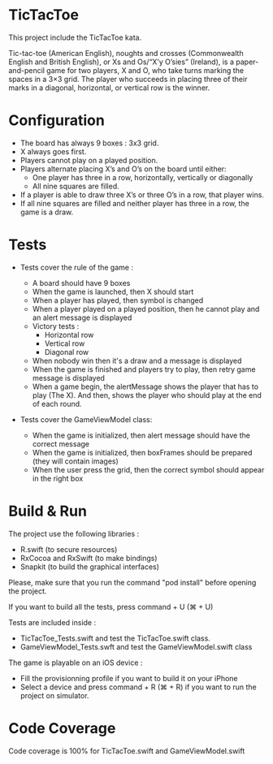 # TicTacToe

This project include the TicTacToe kata.

Tic-tac-toe (American English), noughts and crosses (Commonwealth English and British English), or Xs and Os/“X’y O’sies” (Ireland), is a paper-and-pencil game for two players, X and O, who take turns marking the spaces in a 3×3 grid. 
The player who succeeds in placing three of their marks in a diagonal, horizontal, or vertical row is the winner.

# Configuration

- The board has always 9 boxes : 3x3 grid.
- X always goes first.
- Players cannot play on a played position.
- Players alternate placing X’s and O’s on the board until either:
  - One player has three in a row, horizontally, vertically or diagonally
  - All nine squares are filled.
- If a player is able to draw three X’s or three O’s in a row, that player wins.
- If all nine squares are filled and neither player has three in a row, the game is a draw.

# Tests

- Tests cover the rule of the game :
  - A board should have 9 boxes
  - When the game is launched, then X should start
  - When a player has played, then symbol is changed
  - When a player played on a played position, then he cannot play and an alert message is displayed
  - Victory tests :
    - Horizontal row
    - Vertical row
    - Diagonal row
  - When nobody win then it's a draw and a message is displayed
  - When the game is finished and players try to play, then retry game message is displayed
  - When a game begin, the alertMessage shows the player that has to play (The X). And then, shows the player who should play at the end of each round.
  
- Tests cover the GameViewModel class:
  - When the game is initialized, then alert message should have the correct message
  - When the game is initialized, then boxFrames should be prepared (they will contain images)
  - When the user press the grid, then the correct symbol should appear in the right box

# Build & Run

The project use the following libraries : 
- R.swift (to secure resources)
- RxCocoa and RxSwift (to make bindings)
- Snapkit (to build the graphical interfaces)

Please, make sure that you run the command "pod install" before opening the project.

If you want to build all the tests, press command + U (⌘ + U)

Tests are included inside :
- TicTacToe_Tests.swift and test the TicTacToe.swift class.
- GameViewModel_Tests.swft and test the GameViewModel.swift class

The game is playable on an iOS device :
- Fill the provisionning profile if you want to build it on your iPhone
- Select a device and press command + R (⌘ + R) if you want to run the project on simulator.

# Code Coverage

Code coverage is 100% for TicTacToe.swift and GameViewModel.swift
